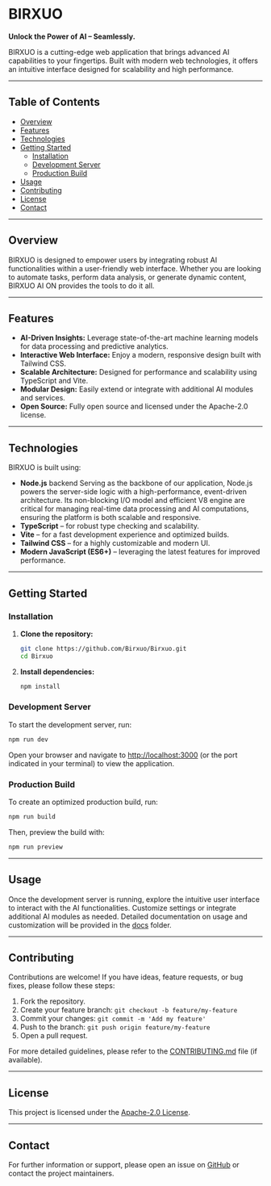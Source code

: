 

# BIRXUO 

**Unlock the Power of AI – Seamlessly.**

BIRXUO  is a cutting-edge web application that brings advanced AI capabilities to your fingertips. Built with modern web technologies, it offers an intuitive interface designed for scalability and high performance.

---

## Table of Contents

- [Overview](#overview)
- [Features](#features)
- [Technologies](#technologies)
- [Getting Started](#getting-started)
  - [Installation](#installation)
  - [Development Server](#development-server)
  - [Production Build](#production-build)
- [Usage](#usage)
- [Contributing](#contributing)
- [License](#license)
- [Contact](#contact)

---

## Overview

BIRXUO is designed to empower users by integrating robust AI functionalities within a user-friendly web interface. Whether you are looking to automate tasks, perform data analysis, or generate dynamic content, BIRXUO AI ON provides the tools to do it all.

---

## Features

- **AI-Driven Insights:** Leverage state-of-the-art machine learning models for data processing and predictive analytics.
- **Interactive Web Interface:** Enjoy a modern, responsive design built with Tailwind CSS.
- **Scalable Architecture:** Designed for performance and scalability using TypeScript and Vite.
- **Modular Design:** Easily extend or integrate with additional AI modules and services.
- **Open Source:** Fully open source and licensed under the Apache-2.0 license.

---

## Technologies

BIRXUO is built using:
- **Node.js** backend Serving as the backbone of our application, Node.js powers the server-side logic with a high-performance, event-driven architecture. Its non-blocking I/O model and efficient V8 engine are critical for managing real-time data processing and AI computations, ensuring the platform is both scalable and responsive.
- **TypeScript** – for robust type checking and scalability.
- **Vite** – for a fast development experience and optimized builds.
- **Tailwind CSS** – for a highly customizable and modern UI.
- **Modern JavaScript (ES6+)** – leveraging the latest features for improved performance.

---

## Getting Started

### Installation

1. **Clone the repository:**

   ```bash
   git clone https://github.com/Birxuo/Birxuo.git
   cd Birxuo
   ```

2. **Install dependencies:**

   ```bash
   npm install
   ```

### Development Server

To start the development server, run:

```bash
npm run dev
```

Open your browser and navigate to [http://localhost:3000](http://localhost:3000) (or the port indicated in your terminal) to view the application.

### Production Build

To create an optimized production build, run:

```bash
npm run build
```

Then, preview the build with:

```bash
npm run preview
```

---

## Usage

Once the development server is running, explore the intuitive user interface to interact with the AI functionalities. Customize settings or integrate additional AI modules as needed. Detailed documentation on usage and customization will be provided in the [docs](./docs) folder.

---

## Contributing

Contributions are welcome! If you have ideas, feature requests, or bug fixes, please follow these steps:

1. Fork the repository.
2. Create your feature branch: `git checkout -b feature/my-feature`
3. Commit your changes: `git commit -m 'Add my feature'`
4. Push to the branch: `git push origin feature/my-feature`
5. Open a pull request.

For more detailed guidelines, please refer to the [CONTRIBUTING.md](./CONTRIBUTING.md) file (if available).

---

## License

This project is licensed under the [Apache-2.0 License](./LICENSE).

---

## Contact

For further information or support, please open an issue on [GitHub](https://github.com/Birxuo/Birxuo/issues) or contact the project maintainers.

